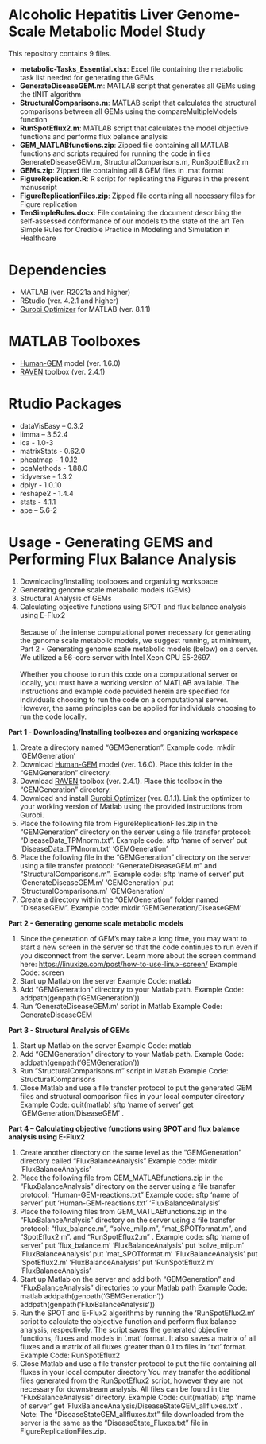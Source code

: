 # Alcoholic Hepatitis Liver Genome-Scale Metabolic Model Study

This repository contains 9 files.
- **metabolic-Tasks_Essential.xlsx**: Excel file containing the metabolic task list needed for generating the GEMs
- **GenerateDiseaseGEM.m**: MATLAB script that generates all GEMs using the tINIT algorithm
- **StructuralComparisons.m**: MATLAB script that calculates the structural comparisons between all GEMs using the compareMultipleModels function
- **RunSpotEflux2.m**: MATLAB script that calculates the model objective functions and performs flux balance analysis
- **GEM_MATLABfunctions.zip**: Zipped file containing all MATLAB functions and scripts required for running the code in files GenerateDiseaseGEM.m, StructuralComparisons.m, RunSpotEflux2.m
- **GEMs.zip**: Zipped file containing all 8 GEM files in .mat format
- **FigureReplication.R**: R script for replicating the Figures in the present manuscript
- **FigureReplicationFiles.zip**: Zipped file containing all necessary files for Figure replication
- **TenSimpleRules.docx**: File containing the document describing the self-assessed conformance of our models to the state of the art Ten Simple Rules for Credible Practice in Modeling and Simulation in Healthcare

# Dependencies
- MATLAB (ver. R2021a and higher)
- RStudio (ver. 4.2.1 and higher)
- [Gurobi Optimizer](https://www.gurobi.com/downloads/gurobi-optimizer-eula/) for MATLAB (ver. 8.1.1)

# MATLAB Toolboxes
- [Human-GEM](https://github.com/SysBioChalmers/Human-GEM) model (ver. 1.6.0)
- [RAVEN](https://github.com/SysBioChalmers/RAVEN) toolbox (ver. 2.4.1)

# Rtudio Packages
- dataVisEasy – 0.3.2
- limma – 3.52.4
- ica - 1.0-3
- matrixStats - 0.62.0
- pheatmap - 1.0.12
- pcaMethods - 1.88.0
- tidyverse - 1.3.2
- dplyr - 1.0.10
- reshape2 - 1.4.4
- stats - 4.1.1
- ape – 5.6-2

# Usage - Generating GEMS and Performing Flux Balance Analysis
1. Downloading/Installing toolboxes and organizing workspace
2. Generating genome scale metabolic models (GEMs)
3. Structural Analysis of GEMs
4. Calculating objective functions using SPOT and flux balance analysis using E-Flux2\
\
Because of the intense computational power necessary for generating the genome scale metabolic models, we suggest running, at minimum, Part 2 - Generating genome scale metabolic models (below) on a server. We utilized a 56-core server with Intel Xeon CPU E5-2697.
\
\
Whether you choose to run this code on a computational server or locally, you must have a working version of MATLAB available. The instructions and example code provided herein are specified for individuals choosing to run the code on a computational server. However, the same principles can be applied for individuals choosing to run the code locally.

**Part 1 - Downloading/Installing toolboxes and organizing workspace**
1. Create a directory named “GEMGeneration”.
	Example code: mkdir ‘GEMGeneration’
3. Download [Human-GEM](https://github.com/SysBioChalmers/Human-GEM) model (ver. 1.6.0). Place this folder in the “GEMGeneration” directory.
4. Download [RAVEN](https://github.com/SysBioChalmers/RAVEN) toolbox (ver. 2.4.1). Place this toolbox in the “GEMGeneration” directory.
5. Download and install [Gurobi Optimizer](https://www.gurobi.com/downloads/gurobi-optimizer-eula/) (ver. 8.1.1). Link the optimizer to your working version of Matlab using the provided instructions from Gurobi.
6. Place the following file from FigureReplicationFiles.zip in the “GEMGeneration” directory on the server using a file transfer protocol: “DiseaseData_TPMnorm.txt”.
	Example code: sftp ‘name of server’
	put ‘DiseaseData_TPMnorm.txt’ ‘GEMGeneration’
7. Place the following file in the “GEMGeneration” directory on the server using a file transfer protocol: “GenerateDiseaseGEM.m” and “StructuralComparisons.m”.
	Example code: sftp ‘name of server’
	put ‘GenerateDiseaseGEM.m’ ‘GEMGeneration’
	put ‘StructuralComparisons.m’ ‘GEMGeneration’
8. Create a directory within the “GEMGeneration” folder named “DiseaseGEM”.
	Example code: mkdir ‘GEMGeneration/DiseaseGEM’

**Part 2 - Generating genome scale metabolic models**
1.	Since the generation of GEM’s may take a long time, you may want to start a new screen in the server so that the code continues to run even if you disconnect from the server. Learn more about the screen command here: https://linuxize.com/post/how-to-use-linux-screen/ 
    Example Code: screen
2.	Start up Matlab on the server
    Example Code: matlab
3.	Add “GEMGeneration” directory to your Matlab path.
    Example Code: addpath(genpath(‘GEMGeneration’))
4.	Run ‘GenerateDiseaseGEM.m’ script in Matlab
    Example Code: GenerateDiseaseGEM

**Part 3 - Structural Analysis of GEMs**
1.	Start up Matlab on the server
    Example Code: matlab
2.	Add “GEMGeneration” directory to your Matlab path.
    Example Code: addpath(genpath(‘GEMGeneration’))
3.	Run “StructuralComparisons.m” script in Matlab
    Example Code: StructuralComparisons
4.	Close Matlab and use a file transfer protocol to put the generated GEM files and structural comparison files in your local computer directory
    Example Code: quit(matlab)
    sftp ‘name of server’
		get ‘GEMGeneration/DiseaseGEM’ .

**Part 4 – Calculating objective functions using SPOT and flux balance analysis using E-Flux2**
1.	Create another directory on the same level as the “GEMGeneration” directory called “FluxBalanceAnalysis”
    Example code: mkdir ‘FluxBalanceAnalysis’
2.	Place the following file from GEM_MATLABfunctions.zip in the “FluxBalanceAnalysis” directory on the server using a file transfer protocol: “Human-GEM-reactions.txt”
    Example code: sftp ‘name of server’
		put ‘Human-GEM-reactions.txt’ ‘FluxBalanceAnalysis’
3.	Place the following files from GEM_MATLABfunctions.zip in the “FluxBalanceAnalysis” directory on the server using a file transfer protocol: “flux_balance.m”, “solve_milp.m”, “mat_SPOTformat.m”, and “SpotEflux2.m”. and “RunSpotEflux2.m” .
    Example code: sftp ‘name of server’
		put ‘flux_balance.m’ ‘FluxBalanceAnalysis’
 		put ‘solve_milp.m’ ‘FluxBalanceAnalysis’
		put ‘mat_SPOTformat.m’ ‘FluxBalanceAnalysis’
		put ‘SpotEflux2.m’ ‘FluxBalanceAnalysis’
		put ‘RunSpotEflux2.m’ ‘FluxBalanceAnalysis’
4.	Start up Matlab on the server and add both “GEMGeneration” and “FluxBalanceAnalysis” directories to your Matlab path
    Example Code: matlab
		addpath(genpath(‘GEMGeneration’))
		addpath(genpath(‘FluxBalanceAnalysis’))
5.	Run the SPOT and E-Flux2 algorithms by running the ‘RunSpotEflux2.m’ script to calculate the objective function and perform flux balance analysis, respectively. The script saves the generated objective functions, fluxes and models in ‘.mat’ format. It also saves a matrix of all fluxes and a matrix of all fluxes greater than 0.1 to files in ‘.txt’ format.
    Example Code: RunSpotEflux2
6.	Close Matlab and use a file transfer protocol to put the file containing all fluxes in your local computer directory You may transfer the additional files generated from the RunSpotEflux2 script, however they are not necessary for downstream analysis. All files can be found in the “FluxBalanceAnalysis” directory.
    Example Code: quit(matlab)
    sftp ‘name of server’
		get ‘FluxBalanceAnalysis/DiseaseStateGEM_allfluxes.txt’ .
Note: The “DiseaseStateGEM_allfluxes.txt” file downloaded from the server is the same as the “DiseaseState_Fluxes.txt” file in FigureReplicationFiles.zip.

